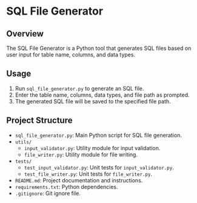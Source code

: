 # SQL File Generator

## Overview
The SQL File Generator is a Python tool that generates SQL files based on user input for table name, columns, and data types.

## Usage
1. Run `sql_file_generator.py` to generate an SQL file.
2. Enter the table name, columns, data types, and file path as prompted.
3. The generated SQL file will be saved to the specified file path.

## Project Structure
- `sql_file_generator.py`: Main Python script for SQL file generation.
- `utils/`
  - `input_validator.py`: Utility module for input validation.
  - `file_writer.py`: Utility module for file writing.
- `tests/`
  - `test_input_validator.py`: Unit tests for `input_validator.py`.
  - `test_file_writer.py`: Unit tests for `file_writer.py`.
- `README.md`: Project documentation and instructions.
- `requirements.txt`: Python dependencies.
- `.gitignore`: Git ignore file.
